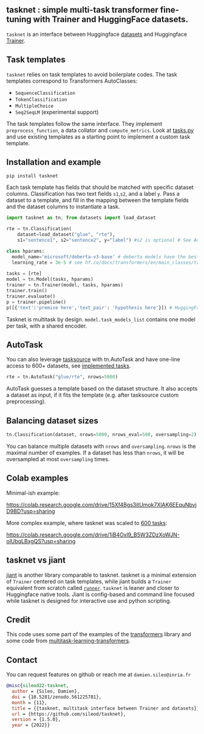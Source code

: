 ## tasknet : simple multi-task transformer fine-tuning with Trainer and HuggingFace datasets. 
`tasknet` is an interface between Huggingface [datasets](https://huggingface.co/datasets) and Huggingface [Trainer](https://huggingface.co/docs/transformers/main_classes/trainer).


## Task templates
`tasknet` relies on task templates to avoid boilerplate codes. The task templates correspond to Transformers AutoClasses:
- `SequenceClassification` 
- `TokenClassification`
- `MultipleChoice`
- `Seq2SeqLM` (experimental support)

The task templates follow the same interface. They implement `preprocess_function`, a data collator and `compute_metrics`.
Look at [tasks.py](https://github.com/sileod/tasknet/blob/main/src/tasknet/tasks.py) and use existing templates as a starting point to implement a custom task template.

## Installation and example

`pip install tasknet`

Each task template has fields that should be matched with specific dataset columns. Classification has two text fields `s1`,`s2`, and a label `y`. Pass a dataset to a template, and fill in the mapping between the template fields and the dataset columns to instantiate a task. 
```py
import tasknet as tn; from datasets import load_dataset

rte = tn.Classification(
    dataset=load_dataset("glue", "rte"),
    s1="sentence1", s2="sentence2", y="label") #s2 is optional # See AutoTask for shorter code

class hparams:
  model_name='microsoft/deberta-v3-base' # deberta models have the best results (and tasknet support)
  learning_rate = 3e-5 # see hf.co/docs/transformers/en/main_classes/trainer#transformers.TrainingArguments
 
tasks = [rte]
model = tn.Model(tasks, hparams)
trainer = tn.Trainer(model, tasks, hparams)
trainer.train()
trainer.evaluate()
p = trainer.pipeline()
p([{'text':'premise here','text_pair': 'hypothesis here'}]) # HuggingFace pipeline for inference
```
Tasknet is multitask by design. `model.task_models_list` contains one model per task, with a shared encoder.

## AutoTask
You can also leverage [tasksource](https://github.com/sileod/tasksource/) with tn.AutoTask and have one-line access to 600+ datasets, see [implemented tasks](https://github.com/sileod/tasksource/blob/main/README.md).
```py
rte = tn.AutoTask("glue/rte", nrows=5000)
```
AutoTask guesses a template based on the dataset structure. It also accepts a dataset as input, if it fits the template (e.g. after tasksource custom preprocessing).

## Balancing dataset sizes 
```py
tn.Classification(dataset, nrows=5000, nrows_eval=500, oversampling=2)
```
You can balance multiple datasets with `nrows` and `oversampling`. `nrows` is the maximal number of examples. If a dataset has less than `nrows`, it will be oversampled at most `oversampling` times.


## Colab examples
Minimal-ish example:

https://colab.research.google.com/drive/15Xf4Bgs3itUmok7XlAK6EEquNbvjD9BD?usp=sharing

More complex example, where tasknet was scaled to [600 tasks](https://huggingface.co/sileod/deberta-v3-base-tasksource-nli):

https://colab.research.google.com/drive/1iB4Oxl9_B5W3ZDzXoWJN-olUbqLBxgQS?usp=sharing

## tasknet vs jiant
[jiant](https://github.com/nyu-mll/jiant/) is another library comparable to tasknet.  tasknet is a minimal extension of `Trainer` centered on task templates, while jiant builds a `Trainer` equivalent from scratch called [`runner`](https://github.com/nyu-mll/jiant/blob/master/jiant/proj/main/runner.py).
`tasknet` is leaner and closer to Huggingface native tools. Jiant is config-based and command line focused while tasknet is designed for interactive use and python scripting.

## Credit

This code uses some part of the examples of the [transformers](https://github.com/huggingface/transformers/tree/main/src/transformers) library and some code from 
[multitask-learning-transformers](https://github.com/shahrukhx01/multitask-learning-transformers).

## Contact
You can request features on github or reach me at `damien.sileo@inria.fr`
```bib
@misc{sileod22-tasknet,
  author = {Sileo, Damien},
  doi = {10.5281/zenodo.561225781},
  month = {11},
  title = {{tasknet, multitask interface between Trainer and datasets}},
  url = {https://github.com/sileod/tasknet},
  version = {1.5.0},
  year = {2022}}
```
